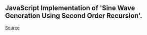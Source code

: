 JavaScript Implementation of 'Sine Wave Generation Using Second Order Recursion'.
---

[Source](http://sau.homeip.net/presentations/DSP101-usenix93.pdf)

